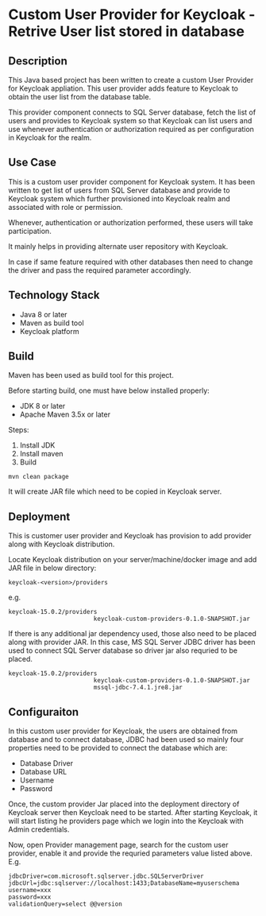 # Custom User Provider for Keycloak - Retrive User list stored in database

## Description
This Java based project has been written to create a custom User Provider for Keycloak appliation. This user provider adds feature to Keycloak to obtain the user list from the database table.

This provider component connects to SQL Server database, fetch the list of users and provides to Keycloak system so that Keycloak can list users and use whenever authentication or authorization required as per configuration in Keycloak for the realm.

## Use Case
This is a custom user provider component for Keycloak system. It has been written to get list of users from SQL Server database and provide to Keycloak system which further provisioned into Keycloak realm and associated with role or permission.

Whenever, authentication or authorization performed, these users will take participation.

It mainly helps in providing alternate user repository with Keycloak.

In case if same feature required with other databases then need to change the driver and pass the required parameter accordingly.

## Technology Stack
- Java 8 or later
- Maven as build tool
- Keycloak platform


## Build
Maven has been used as build tool for this project.

Before starting build, one must have below installed properly:
- JDK 8 or later
- Apache Maven 3.5x or later

Steps:
1. Install JDK
2. Install maven
3. Build
```
mvn clean package
```
It will create JAR file which need to be copied in Keycloak server.

## Deployment 
This is customer user provider and Keycloak has provision to add provider along with Keycloak distribution.

Locate Keycloak distribution on your server/machine/docker image and add JAR file in below directory:

```
keycloak-<version>/providers
```

e.g.

```
keycloak-15.0.2/providers
                        keycloak-custom-providers-0.1.0-SNAPSHOT.jar
```

If there is any additional jar dependency used, those also need to be placed along with provider JAR. In this case, MS SQL Server JDBC driver has been used to connect SQL Server database so driver jar also requried to be placed.
```
keycloak-15.0.2/providers
                        keycloak-custom-providers-0.1.0-SNAPSHOT.jar
                        mssql-jdbc-7.4.1.jre8.jar
```



## Configuraiton
In this custom user provider for Keycloak, the users are obtained from database and to connect database, JDBC had been used so mainly four properties need to be provided to connect the database which are:
- Database Driver
- Database URL
- Username
- Password

Once, the custom provider Jar placed into the deployment directory of Keycloak server then Keycloak need to be started.
After starting Keycloak, it will start listing he providers page which we login into the Keycloak with Admin credentials.

Now, open Provider management page, search for the custom user provider, enable it and provide the requried parameters value listed above.
E.g.
```
jdbcDriver=com.microsoft.sqlserver.jdbc.SQLServerDriver
jdbcUrl=jdbc:sqlserver://localhost:1433;DatabaseName=myuserschema
username=xxx
password=xxx
validationQuery=select @@version
```
